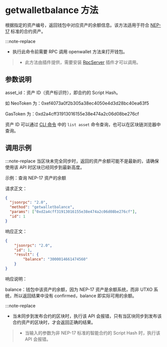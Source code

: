 # getwalletbalance 方法

根据指定的资产编号，返回钱包中对应资产的余额信息。该方法适用于符合 [NEP-17](https://github.com/neo-project/proposals/blob/1937ff56a09ac7e8380637e61129e9359e01a1b6/nep-17.mediawiki) 标准的合约资产。

:::note-replace
 - 执行此命令前需要 RPC 调用 openwallet 方法来打开钱包。
>
> - 此方法由插件提供，需要安装 [RpcServer](https://github.com/neo-project/neo-modules/releases) 插件才可以调用。

## 参数说明

asset_id：资产 ID（资产标识符），即合约的 Script Hash。

如 NeoToken 为：0xef4073a0f2b305a38ec4050e4d3d28bc40ea63f5

GasToken 为：0xd2a4cff31913016155e38e474a2c06d08be276cf

资产 ID 可以通过 [CLI 命令](../../../../node/cli/cli.md) 中的 `list asset` 命令查询，也可以在区块链浏览器中查询。

## 调用示例

:::note-replace
 当区块未完全同步时，返回的资产余额可能不是最新的，请确保使用该 API 时区块已经同步到最新高度。

示例：查询 NEP-17 资产的余额

请求正文：

```json
{
  "jsonrpc": "2.0",
  "method": "getwalletbalance",
  "params": ["0xd2a4cff31913016155e38e474a2c06d08be276cf"],
  "id": 1
}
```

响应正文：

```json
{
    "jsonrpc": "2.0",
    "id": 1,
    "result": {
        "balance": "3000014661474560"
    }
}
```

响应说明：

balance：钱包中该资产的余额，因为 NEP-17 资产是余额系统，而非 UTXO 系统，所以返回结果中没有 confirmed，balance 即实际可用的余额。

:::note-replace
 - 当未同步到发布合约的区块时，执行该 API 会报错，只有当区块同步到发布该合约资产的区块时，才会返回正确的结果。
> - 当输入的参数为非 NEP-17 标准的智能合约的 Script Hash 时，执行该 API 会报错。
> 

